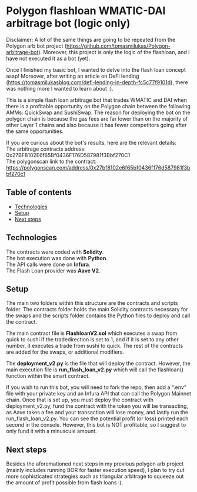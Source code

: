 # Polygon flashloan WMATIC-DAI arbitrage bot (logic only)

Disclaimer: A lot of the same things are going to be repeated from the Polygon arb bot project (https://github.com/tomasmilukas/Polygon-arbitrage-bot). Moreover, this project is only the logic of the flashloan, and I have not executed it as a bot (yet).

Once I finished my basic bot, I wanted to delve into the flash loan concept asap! Moreover, after writing an article on DeFi lending (https://tomasmilukasblog.com/defi-lending-in-depth-fc5c77f9101d), there was nothing more I wanted to learn about :).

This is a simple flash loan arbitrage bot that trades WMATIC and DAI when there is a profitable opportunity on the Polygon chain between the following AMMs: QuickSwap and SushiSwap. The reason for deploying the bot on the polygon chain is because the gas fees are far lower than on the majority of other Layer 1 chains and also because it has fewer competitors going after the same opportunities. 

If you are curious about the bot's results, here are the relevant details: <br/>
The arbitrage contracts address: 0x27BF8102E6f65Bf0436F176D587981f3Bbf270C1 <br/>
The polygonscan link to the contract: https://polygonscan.com/address/0x27bf8102e6f65bf0436f176d587981f3bbf270c1 <br/>

## Table of contents

* [Technologies](#technologies)
* [Setup](#setup)
* [Next steps](#next-steps)

## Technologies

The contracts were coded with **Solidity**. <br/>
The bot execution was done with **Python**. <br/>
The API calls were done on **Infura**. <br/>
The Flash Loan provider was **Aave V2**. <br/>
	
## Setup

The main two folders within this structure are the contracts and scripts folder. The contracts folder holds the main Solidity contracts necessary for the swaps and the scripts folder contains the Python files to deploy and call the contract.

The main contract file is **FlashloanV2.sol** which executes a swap from quick to sushi if the tradedirection is set to 1, and if it is set to any other number, it executes a trade from sushi to quick. The rest of the contracts are added for the swaps, or additional modifiers.

The **deployment_v2.py** is the file that will deploy the contract. However, the main execution file is **run_flash_loan_v2.py** which will call the flashloan() function within the smart contract.

If you wish to run this bot, you will need to fork the repo, then add a ".env" file with your private key and an Infura API that can call the Polygon Mainnet chain.
Once that is set up, you must deploy the contract with deployment_v2.py, fund the contract with the token you will be transacting, as Aave takes a fee and your transaction will lose money, and lastly run the run_flash_loan_v2.py. You can see the potential profit (or loss) printed each second in the console. However, this bot is NOT profitable, so I suggest to only fund it with a minuscule amount.

## Next steps

Besides the aforemationed next steps in my previous polygon arb project (mainly includes running BOR for faster execution speed), I plan to try out more sophisticated strategies such as triangular arbitrage to squeeze out the amount of profit possible from flash loans :).
